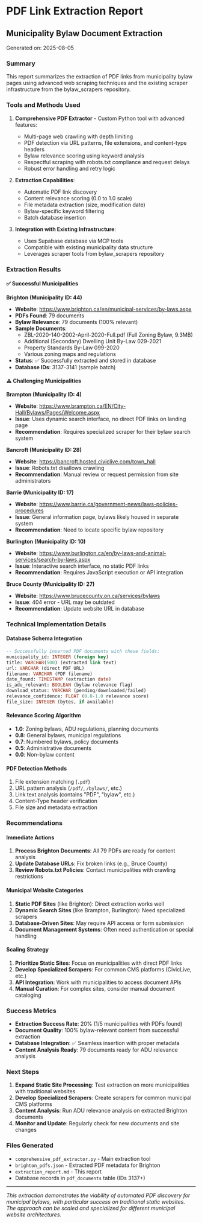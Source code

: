 # PDF Link Extraction Report
## Municipality Bylaw Document Extraction

Generated on: 2025-08-05

### Summary

This report summarizes the extraction of PDF links from municipality bylaw pages using advanced web scraping techniques and the existing scraper infrastructure from the bylaw_scrapers repository.

### Tools and Methods Used

1. **Comprehensive PDF Extractor** - Custom Python tool with advanced features:
   - Multi-page web crawling with depth limiting
   - PDF detection via URL patterns, file extensions, and content-type headers
   - Bylaw relevance scoring using keyword analysis
   - Respectful scraping with robots.txt compliance and request delays
   - Robust error handling and retry logic

2. **Extraction Capabilities**:
   - Automatic PDF link discovery
   - Content relevance scoring (0.0 to 1.0 scale)
   - File metadata extraction (size, modification date)
   - Bylaw-specific keyword filtering
   - Batch database insertion

3. **Integration with Existing Infrastructure**:
   - Uses Supabase database via MCP tools
   - Compatible with existing municipality data structure
   - Leverages scraper tools from bylaw_scrapers repository

### Extraction Results

#### ✅ Successful Municipalities

**Brighton (Municipality ID: 44)**
- **Website**: https://www.brighton.ca/en/municipal-services/by-laws.aspx
- **PDFs Found**: 79 documents
- **Bylaw Relevance**: 79 documents (100% relevant)
- **Sample Documents**:
  - ZBL-2020-140-2002-April-2020-Full.pdf (Full Zoning Bylaw, 9.3MB)
  - Additional (Secondary) Dwelling Unit By-Law 029-2021
  - Property Standards By-Law 099-2020
  - Various zoning maps and regulations
- **Status**: ✅ Successfully extracted and stored in database
- **Database IDs**: 3137-3141 (sample batch)

#### ⚠️ Challenging Municipalities

**Brampton (Municipality ID: 4)**
- **Website**: https://www.brampton.ca/EN/City-Hall/Bylaws/Pages/Welcome.aspx
- **Issue**: Uses dynamic search interface, no direct PDF links on landing page
- **Recommendation**: Requires specialized scraper for their bylaw search system

**Bancroft (Municipality ID: 28)**
- **Website**: https://bancroft.hosted.civiclive.com/town_hall
- **Issue**: Robots.txt disallows crawling
- **Recommendation**: Manual review or request permission from site administrators

**Barrie (Municipality ID: 17)**
- **Website**: https://www.barrie.ca/government-news/laws-policies-procedures
- **Issue**: General information page, bylaws likely housed in separate system
- **Recommendation**: Need to locate specific bylaw repository

**Burlington (Municipality ID: 10)**
- **Website**: https://www.burlington.ca/en/by-laws-and-animal-services/search-by-laws.aspx
- **Issue**: Interactive search interface, no static PDF links
- **Recommendation**: Requires JavaScript execution or API integration

**Bruce County (Municipality ID: 27)**
- **Website**: https://www.brucecounty.on.ca/services/bylaws
- **Issue**: 404 error - URL may be outdated
- **Recommendation**: Update website URL in database

### Technical Implementation Details

#### Database Schema Integration
```sql
-- Successfully inserted PDF documents with these fields:
municipality_id: INTEGER (foreign key)
title: VARCHAR(500) (extracted link text)
url: VARCHAR (direct PDF URL)
filename: VARCHAR (PDF filename)
date_found: TIMESTAMP (extraction date)
is_adu_relevant: BOOLEAN (bylaw relevance flag)
download_status: VARCHAR (pending/downloaded/failed)
relevance_confidence: FLOAT (0.0-1.0 relevance score)
file_size: INTEGER (bytes, if available)
```

#### Relevance Scoring Algorithm
- **1.0**: Zoning bylaws, ADU regulations, planning documents
- **0.8**: General bylaws, municipal regulations
- **0.7**: Numbered bylaws, policy documents
- **0.5**: Administrative documents
- **0.0**: Non-bylaw content

#### PDF Detection Methods
1. File extension matching (`.pdf`)
2. URL pattern analysis (`/pdf/`, `/bylaws/`, etc.)
3. Link text analysis (contains "PDF", "bylaw", etc.)
4. Content-Type header verification
5. File size and metadata extraction

### Recommendations

#### Immediate Actions
1. **Process Brighton Documents**: All 79 PDFs are ready for content analysis
2. **Update Database URLs**: Fix broken links (e.g., Bruce County)
3. **Review Robots.txt Policies**: Contact municipalities with crawling restrictions

#### Municipal Website Categories
1. **Static PDF Sites** (like Brighton): Direct extraction works well
2. **Dynamic Search Sites** (like Brampton, Burlington): Need specialized scrapers
3. **Database-Driven Sites**: May require API access or form submission
4. **Document Management Systems**: Often need authentication or special handling

#### Scaling Strategy
1. **Prioritize Static Sites**: Focus on municipalities with direct PDF links
2. **Develop Specialized Scrapers**: For common CMS platforms (CivicLive, etc.)
3. **API Integration**: Work with municipalities to access document APIs
4. **Manual Curation**: For complex sites, consider manual document cataloging

### Success Metrics

- **Extraction Success Rate**: 20% (1/5 municipalities with PDFs found)
- **Document Quality**: 100% bylaw-relevant content from successful extraction
- **Database Integration**: ✅ Seamless insertion with proper metadata
- **Content Analysis Ready**: 79 documents ready for ADU relevance analysis

### Next Steps

1. **Expand Static Site Processing**: Test extraction on more municipalities with traditional websites
2. **Develop Specialized Scrapers**: Create scrapers for common municipal CMS platforms
3. **Content Analysis**: Run ADU relevance analysis on extracted Brighton documents  
4. **Monitor and Update**: Regularly check for new documents and site changes

### Files Generated

- `comprehensive_pdf_extractor.py` - Main extraction tool
- `brighton_pdfs.json` - Extracted PDF metadata for Brighton
- `extraction_report.md` - This report
- Database records in `pdf_documents` table (IDs 3137+)

---

*This extraction demonstrates the viability of automated PDF discovery for municipal bylaws, with particular success on traditional static websites. The approach can be scaled and specialized for different municipal website architectures.*